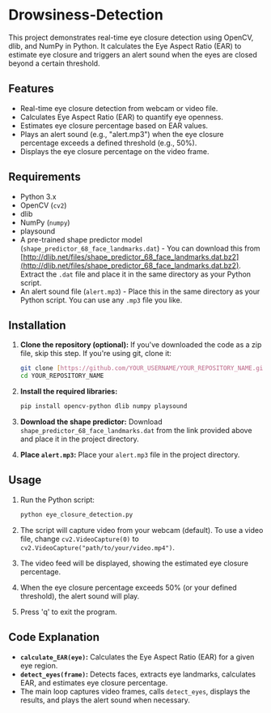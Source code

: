 # Drowsiness-Detection
This project demonstrates real-time eye closure detection using OpenCV, dlib, and NumPy in Python. It calculates the Eye Aspect Ratio (EAR) to estimate eye closure and triggers an alert sound when the eyes are closed beyond a certain threshold.

## Features

* Real-time eye closure detection from webcam or video file.
* Calculates Eye Aspect Ratio (EAR) to quantify eye openness.
* Estimates eye closure percentage based on EAR values.
* Plays an alert sound (e.g., "alert.mp3") when the eye closure percentage exceeds a defined threshold (e.g., 50%).
* Displays the eye closure percentage on the video frame.

## Requirements

* Python 3.x
* OpenCV (`cv2`)
* dlib
* NumPy (`numpy`)
* playsound
* A pre-trained shape predictor model (`shape_predictor_68_face_landmarks.dat`) - You can download this from [http://dlib.net/files/shape_predictor_68_face_landmarks.dat.bz2](http://dlib.net/files/shape_predictor_68_face_landmarks.dat.bz2).  Extract the `.dat` file and place it in the same directory as your Python script.
* An alert sound file (`alert.mp3`) - Place this in the same directory as your Python script.  You can use any `.mp3` file you like.

## Installation

1.  **Clone the repository (optional):**  If you've downloaded the code as a zip file, skip this step. If you're using git, clone it:
    ```bash
    git clone [https://github.com/YOUR_USERNAME/YOUR_REPOSITORY_NAME.git](https://www.google.com/search?q=https://github.com/YOUR_USERNAME/YOUR_REPOSITORY_NAME.git)  # Replace with your repository URL
    cd YOUR_REPOSITORY_NAME
    ```

2.  **Install the required libraries:**
    ```bash
    pip install opencv-python dlib numpy playsound
    ```

3.  **Download the shape predictor:** Download `shape_predictor_68_face_landmarks.dat` from the link provided above and place it in the project directory.

4.  **Place `alert.mp3`:** Place your `alert.mp3` file in the project directory.

## Usage

1.  Run the Python script:
    ```bash
    python eye_closure_detection.py
    ```

2.  The script will capture video from your webcam (default).  To use a video file, change `cv2.VideoCapture(0)` to `cv2.VideoCapture("path/to/your/video.mp4")`.

3.  The video feed will be displayed, showing the estimated eye closure percentage.

4.  When the eye closure percentage exceeds 50% (or your defined threshold), the alert sound will play.

5.  Press 'q' to exit the program.

## Code Explanation

*   **`calculate_EAR(eye)`:** Calculates the Eye Aspect Ratio (EAR) for a given eye region.
*   **`detect_eyes(frame)`:** Detects faces, extracts eye landmarks, calculates EAR, and estimates eye closure percentage.
*   The main loop captures video frames, calls `detect_eyes`, displays the results, and plays the alert sound when necessary.
